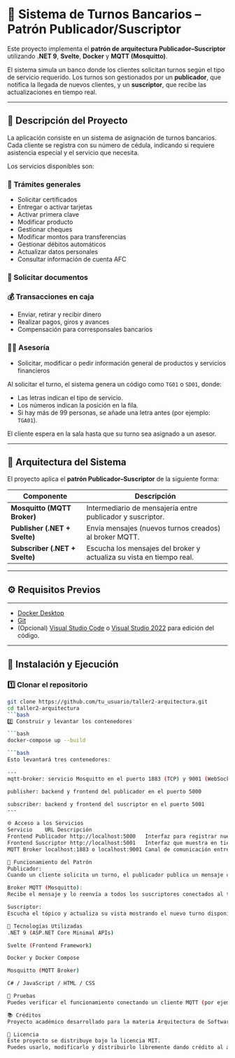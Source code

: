 # 🏦 Sistema de Turnos Bancarios – Patrón Publicador/Suscriptor

Este proyecto implementa el **patrón de arquitectura Publicador–Suscriptor** utilizando **.NET 9**, **Svelte**, **Docker** y **MQTT (Mosquitto)**.

El sistema simula un banco donde los clientes solicitan turnos según el tipo de servicio requerido. Los turnos son gestionados por un **publicador**, que notifica la llegada de nuevos clientes, y un **suscriptor**, que recibe las actualizaciones en tiempo real.

---

## 📘 Descripción del Proyecto

La aplicación consiste en un sistema de asignación de turnos bancarios.  
Cada cliente se registra con su número de cédula, indicando si requiere asistencia especial y el servicio que necesita.

Los servicios disponibles son:

### 🧾 Trámites generales
- Solicitar certificados  
- Entregar o activar tarjetas  
- Activar primera clave  
- Modificar producto  
- Gestionar cheques  
- Modificar montos para transferencias  
- Gestionar débitos automáticos  
- Actualizar datos personales  
- Consultar información de cuenta AFC  

### 📄 Solicitar documentos

### 💰 Transacciones en caja
- Enviar, retirar y recibir dinero  
- Realizar pagos, giros y avances  
- Compensación para corresponsales bancarios  

### 👨‍💼 Asesoría
- Solicitar, modificar o pedir información general de productos y servicios financieros  

Al solicitar el turno, el sistema genera un código como `TG01` o `SD01`, donde:
- Las letras indican el tipo de servicio.  
- Los números indican la posición en la fila.  
- Si hay más de 99 personas, se añade una letra antes (por ejemplo: `TGA01`).  

El cliente espera en la sala hasta que su turno sea asignado a un asesor.

---

## 🧩 Arquitectura del Sistema

El proyecto aplica el **patrón Publicador–Suscriptor** de la siguiente forma:

| Componente | Descripción |
|-------------|-------------|
| **Mosquitto (MQTT Broker)** | Intermediario de mensajería entre publicador y suscriptor. |
| **Publisher (.NET + Svelte)** | Envía mensajes (nuevos turnos creados) al broker MQTT. |
| **Subscriber (.NET + Svelte)** | Escucha los mensajes del broker y actualiza su vista en tiempo real. |

---

## ⚙️ Requisitos Previos

---
- [Docker Desktop](https://www.docker.com/)
- [Git](https://git-scm.com/)
- (Opcional) [Visual Studio Code](https://code.visualstudio.com/) o [Visual Studio 2022](https://visualstudio.microsoft.com/) para edición del código.

---

## 🚀 Instalación y Ejecución

### 1️⃣ Clonar el repositorio

```bash
git clone https://github.com/tu_usuario/taller2-arquitectura.git
cd taller2-arquitectura
```bash
2️⃣ Construir y levantar los contenedores

```bash
docker-compose up --build

```bash
Esto levantará tres contenedores:

---
mqtt-broker: servicio Mosquitto en el puerto 1883 (TCP) y 9001 (WebSocket)

publisher: backend y frontend del publicador en el puerto 5000

subscriber: backend y frontend del suscriptor en el puerto 5001
---

🌐 Acceso a los Servicios
Servicio	URL	Descripción
Frontend Publicador	http://localhost:5000	Interfaz para registrar nuevos turnos.
Frontend Suscriptor	http://localhost:5001	Interfaz que muestra en tiempo real los turnos asignados.
MQTT Broker	localhost:1883 o localhost:9001	Canal de comunicación entre publicador y suscriptor.

🧠 Funcionamiento del Patrón
Publicador:
Cuando un cliente solicita un turno, el publicador publica un mensaje con los datos del nuevo turno (por ejemplo, { "codigo": "TG01", "servicio": "Trámites Generales" }).

Broker MQTT (Mosquitto):
Recibe el mensaje y lo reenvía a todos los suscriptores conectados al tópico correspondiente.

Suscriptor:
Escucha el tópico y actualiza su vista mostrando el nuevo turno disponible.

🧩 Tecnologías Utilizadas
.NET 9 (ASP.NET Core Minimal APIs)

Svelte (Frontend Framework)

Docker y Docker Compose

Mosquitto (MQTT Broker)

C# / JavaScript / HTML / CSS

🧪 Pruebas
Puedes verificar el funcionamiento conectando un cliente MQTT (por ejemplo, MQTT Explorer o mosquitto_sub) al broker local (localhost:1883) y suscribiéndote al tópico de turnos.

📚 Créditos
Proyecto académico desarrollado para la materia Arquitectura de Software, demostrando la aplicación del patrón Publicador–Suscriptor en un sistema distribuido real.

📝 Licencia
Este proyecto se distribuye bajo la licencia MIT.
Puedes usarlo, modificarlo y distribuirlo libremente dando crédito al autor original.
